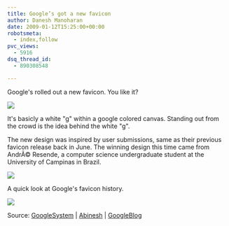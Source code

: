 ```yaml
---
title: Google’s got a new favicon
author: Danesh Manoharan
date: 2009-01-12T15:25:00+00:00
robotsmeta:
  - index,follow
pvc_views:
  - 5916
dsq_thread_id:
  - 890308548

---
```

Google's rolled out a new favicon. You like it?

![](/wp-content/uploads/2009/01/google-favicon.png)

It's basicly a white "g" within a google colored canvas. Standing out from the crowd is the idea behind the white "g".

The new design was inspired by user submissions, same as their previous favicon release back in June. The winning design this time came from AndrÃ© Resende, a computer science undergraduate student at the University of Campinas in Brazil.

![](/wp-content/uploads/2009/01/favicon_andre.png)

A quick look at Google's favicon history.

![](/wp-content/uploads/2009/01/google-favicon-jan-2009-500x255.png)

Source: [GoogleSystem][1] | [Abinesh][2] | [GoogleBlog][3]

 [1]: http://googlesystem.blogspot.com/2009/01/new-google-favicon.html
 [2]: http://www.abinesh.com/delirium/posts/new-google-favicon/
 [3]: http://googleblog.blogspot.com/2009/01/googles-new-favicon.html